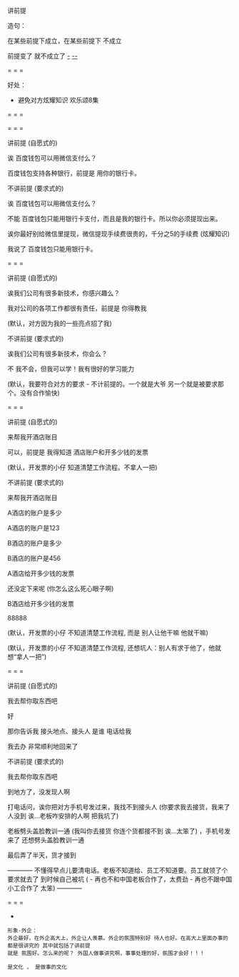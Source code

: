 
讲前提

造句：

在某些前提下成立，在某些前提下 不成立

前提变了 就不成立了 [-](https://youtu.be/u2NTZTZwo8U?t=23m57s) [--](https://youtu.be/u2NTZTZwo8U?t=36m23s#所以我们不管是跟谁说什么一定要看清前提。当然了有些话一定是不与傻瓜论短长)

= = =

好处：
- 避免对方炫耀知识
欢乐颂8集

= = =

= = =

讲前提 (自愿式的)

诶 百度钱包可以用微信支付么？

百度钱包支持各种银行，前提是 用你的银行卡。

不讲前提 (要求式的)

诶 百度钱包可以用微信支付么？

不能 百度钱包只能用银行卡支付，而且是我的银行卡。所以你必须提现出来。

诶你最好别给微信里提现，微信提现手续费很贵的，千分之5的手续费 (炫耀知识)

我说了 百度钱包只能用银行卡。

= = =

讲前提 (自愿式的)

诶我们公司有很多新技术，你感兴趣么？

我对公司的各项工作都很有责任，前提是 你得教我

(默认，对方因为我的一些亮点招了我)

不讲前提 (要求式的)

诶我们公司有很多新技术，你会么？

不 我不会，但我可以学！我有很好的学习能力

(默认，我要符合对方的要求 - 不计前提的。一个就是大爷 另一个就是被要求那个。没有合作愉快)

= = =

讲前提 (自愿式的)

来帮我开酒店账目

可以，前提是 我得知道 酒店账户和开多少钱的发票

(默认，开发票的小仔 知道清楚工作流程。不拿人一把)

不讲前提 (要求式的)

来帮我开酒店账目

A酒店的账户是多少

A酒店的账户是123

B酒店的账户是多少

B酒店的账户是456

A酒店给开多少钱的发票

还没定下来呢 (你怎么这么死心眼子啊)

B酒店给开多少钱的发票

88888

(默认，开发票的小仔 不知道清楚工作流程, 而是 别人让他干嘛 他就干嘛)

(默认，开发票的小仔 不知道清楚工作流程, 还想坑人：别人有求于他了，他就想“拿人一把”)

= = =

讲前提 (自愿式的)

我去帮你取东西吧

好

那你告诉我 接头地点、接头人 是谁 电话给我

我去办 非常顺利地回来了


不讲前提 (要求式的)

我去帮你取东西吧

到地方了，没发现人啊

打电话问，诶你把对方手机号发过来，我找不到接头人 (你要求我去接货，我来了 人没到 诶...老板咋安排的人啊 把我坑了)

老板劈头盖脸教训一通 (我叫你去接货 你连个货都接不到 诶...太笨了) ，手机号发来了 还想劈头盖脸教训一通

最后弄了半天，货才接到

———— 不懂得早点儿要清电话。老板不知道给、员工不知道要。员工就领了个要求就去了 到时候自己被坑 ( - 再也不和中国老板合作了，太费劲 - 再也不跟中国小工合作了 太笨) ————


= = =

-

```
形象-外企：
外企最好，在外企高大上，外企让人羡慕。外企的氛围特别好 待人也好。在高大上里面办事的都是很讲究的 其中就包括了讲前提
就是 氛围好。怎么来的呢？ 外国人做事讲究啊，事事处理的好，氛围才会好！！！

是文化 ， 是做事的文化
```


